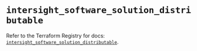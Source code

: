 # `intersight_software_solution_distributable`

Refer to the Terraform Registry for docs: [`intersight_software_solution_distributable`](https://registry.terraform.io/providers/ciscodevnet/intersight/1.0.71/docs/resources/software_solution_distributable).
